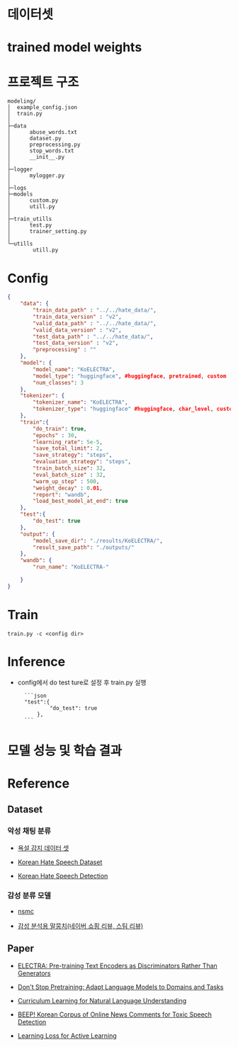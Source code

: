 # 데이터셋

# trained model weights

# 프로젝트 구조
```
modeling/
│  example_config.json
│  train.py
│
├─data
│      abuse_words.txt
│      dataset.py
│      preprocessing.py
│      stop_words.txt
│      __init__.py
│
├─logger
│      mylogger.py
│
├─logs
├─models
│      custom.py
│      utill.py
│
├─train_utills
│      test.py
│      trainer_setting.py
│
└─utills
        utill.py
```
# Config

```json
{
    "data": {
        "train_data_path" : "../../hate_data/",
        "train_data_version" : "v2",
        "valid_data_path" : "../../hate_data/",
        "valid_data_version" : "v2",
        "test_data_path" : "../../hate_data/",
        "test_data_version" : "v2",
        "preprocessing" : ""
    },
    "model": {
        "model_name": "KoELECTRA",
        "model_type": "huggingface", #huggingface, pretrained, custom
        "num_classes": 3
    },
    "tokenizer": {
        "tokenizer_name": "KoELECTRA",
        "tokenizer_type": "huggingface" #huggingface, char_level, custom
    },
    "train":{
        "do_train": true,
        "epochs" : 30,
        "learning_rate": 5e-5,
        "save_total_limit": 2,
        "save_strategy": "steps",
        "evaluation_strategy": "steps",
        "train_batch_size": 32,
        "eval_batch_size" : 32,
        "warm_up_step" : 500,
        "weight_decay" : 0.01,
        "report": "wandb",
        "load_best_model_at_end": true
    },
    "test":{
        "do_test": true
    },
    "output": {
        "model_save_dir": "./results/KoELECTRA/",
        "result_save_path": "./outputs/"
    },
    "wandb": {
        "run_name": "KoELECTRA-"

    }
}
```

# Train

```
train.py -c <config dir>
```

# Inference
- config에서 do test ture로 설정 후 train.py 실행

        ```json
        "test":{
                "do_test": true
            },
        ```

# 모델 성능 및 학습 결과


# Reference


## Dataset


### 악성 채팅 분류
- [욕설 감지 데이터 셋](https://github.com/2runo/Curse-detection-data)

- [Korean Hate Speech Dataset](https://www.kaggle.com/captainnemo9292/korean-hate-speech-dataset/metadata)

- [Korean Hate Speech Detection](https://github.com/kocohub/korean-hate-speech)

### 감성 분류 모델
- [nsmc](https://github.com/e9t/nsmc)

- [감성 분석용 말뭉치(네이버 쇼핑 리뷰, 스팀 리뷰)](https://github.com/bab2min/corpus/tree/master/sentiment)



## Paper

- [ELECTRA: Pre-training Text Encoders as Discriminators Rather Than Generators](https://arxiv.org/abs/2003.10555)

- [Don't Stop Pretraining: Adapt Language Models to Domains and Tasks](https://arxiv.org/abs/2004.10964)

- [Curriculum Learning for Natural Language Understanding](https://aclanthology.org/2020.acl-main.542.pdf)

- [BEEP! Korean Corpus of Online News Comments for Toxic Speech Detection](https://arxiv.org/abs/2005.12503)


- [Learning Loss for Active Learning
](https://arxiv.org/abs/1905.03677)
